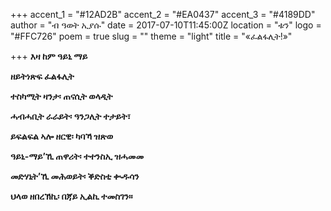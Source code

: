 +++
accent_1 = "#12AD2B"
accent_2 = "#EA0437"
accent_3 = "#4189DD"
author = "ብ ዓወት ኢያሱ"
date = 2017-07-10T11:45:00Z
location = "ቱን"
logo = "#FFC726"
poem = true
slug = ""
theme = "light"
title = "«ፈልፋሊት!»"

+++
**እዛ ከም ዓይኒ ማይ**

**ዘይትነጽፍ ፈልፋሊት**

**ተስካሚት ዛንታ፡ ጠናሲት ወላዲት**

**ሓብሓቢት ራራይት፡ ዓንጋሊት ተታይት፣**

**ይፍልፍል ኣሎ ዘርዊ፡ ካባኻ ዝጽወ**

**ዓይኒ-ማይ’ኺ ጠዋሪት፡ ተተንስኢ ዝሓመመ**

**መድሃኒት’ኺ መሕወይት፡ ቕድስቲ ቊዱሳን**

**ህላወ ዘበረኽኪ፡ በጃይ ኢልኪ ተመስገን።**